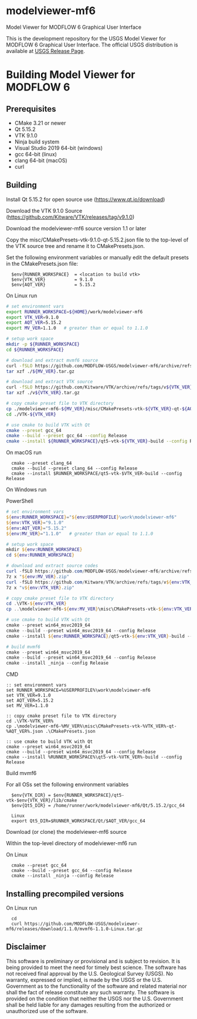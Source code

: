 # modelviewer-mf6
Model Viewer for MODFLOW 6 Graphical User Interface

This is the development repository for the USGS Model Viewer for MODFLOW 6 Graphical User Interface. The official USGS distribution is available at [USGS Release Page](https://www.usgs.gov/software/model-viewer-program-three-dimensional-visualization-ground-water-model-results).

# Building Model Viewer for MODFLOW 6

## Prerequisites

* CMake 3.21 or newer
* Qt 5.15.2
* VTK 9.1.0
* Ninja build system
* Visual Studio 2019 64-bit (windows)
* gcc 64-bit (linux)
* clang 64-bit (macOS)
* curl

## Building

Install Qt 5.15.2 for open source use (https://www.qt.io/download)

Download the VTK 9.1.0 Source (https://github.com/Kitware/VTK/releases/tag/v9.1.0)

Download the modelviewer-mf6 source version 1.1 or later

Copy the misc/CMakePresets-vtk-9.1.0-qt-5.15.2.json file to the top-level
of the VTK source tree and rename it to CMakePresets.json.

Set the following environment variables or manually edit
the default presets in the CMakePresets.json file:

      $env{RUNNER_WORKSPACE}  = <location to build vtk>
      $env{VTK_VER}           = 9.1.0
      $env{AQT_VER}           = 5.15.2

On Linux run

```Bash
# set environment vars
export RUNNER_WORKSPACE=${HOME}/work/modelviewer-mf6
export VTK_VER=9.1.0
export AQT_VER=5.15.2
export MV_VER=1.1.0   # greater than or equal to 1.1.0

# setup work space
mkdir -p ${RUNNER_WORKSPACE}
cd ${RUNNER_WORKSPACE}

# download and extract mvmf6 source
curl -fSLO https://github.com/MODFLOW-USGS/modelviewer-mf6/archive/refs/tags/${MV_VER}.tar.gz
tar xzf ./${MV_VER}.tar.gz

# download and extract VTK source
curl -fSLO https://github.com/Kitware/VTK/archive/refs/tags/v${VTK_VER}.tar.gz
tar xzf ./v${VTK_VER}.tar.gz

# copy cmake preset file to VTK directory
cp ./modelviewer-mf6-${MV_VER}/misc/CMakePresets-vtk-${VTK_VER}-qt-${AQT_VER}.json ./VTK-${VTK_VER}/CMakePresets.json
cd ./VTK-${VTK_VER}

# use cmake to build VTK with Qt
cmake --preset gcc_64
cmake --build --preset gcc_64 --config Release
cmake --install ${RUNNER_WORKSPACE}/qt5-vtk-${VTK_VER}-build --config Release
```

On macOS run

      cmake --preset clang_64
      cmake --build --preset clang_64 --config Release
      cmake --install $RUNNER_WORKSPACE/qt5-vtk-$VTK_VER-build --config Release

On Windows run

PowerShell

```PowerShell
# set environment vars
${env:RUNNER_WORKSPACE}="${env:USERPROFILE}\work\modelviewer-mf6"
${env:VTK_VER}="9.1.0"
${env:AQT_VER}="5.15.2"
${env:MV_VER}="1.1.0"   # greater than or equal to 1.1.0

# setup work space
mkdir ${env:RUNNER_WORKSPACE}
cd ${env:RUNNER_WORKSPACE}

# download and extract source codes
curl -fSLO https://github.com/MODFLOW-USGS/modelviewer-mf6/archive/refs/tags/${env:MV_VER}.zip
7z x "${env:MV_VER}.zip"
curl -fSLO https://github.com/Kitware/VTK/archive/refs/tags/v${env:VTK_VER}.zip
7z x "v${env:VTK_VER}.zip"

# copy cmake preset file to VTK directory
cd .\VTK-${env:VTK_VER}
cp ..\modelviewer-mf6-${env:MV_VER}\misc\CMakePresets-vtk-${env:VTK_VER}-qt-${env:AQT_VER}.json .\CMakePresets.json

# use cmake to build VTK with Qt
cmake --preset win64_msvc2019_64
cmake --build --preset win64_msvc2019_64 --config Release
cmake --install ${env:RUNNER_WORKSPACE}/qt5-vtk-${env:VTK_VER}-build --config Release

# build mvmf6
cmake --preset win64_msvc2019_64
cmake --build --preset win64_msvc2019_64 --config Release
cmake --install _ninja --config Release
```

CMD

```dos
:: set environment vars
set RUNNER_WORKSPACE=%USERPROFILE%\work\modelviewer-mf6
set VTK_VER=9.1.0
set AQT_VER=5.15.2
set MV_VER=1.1.0

:: copy cmake preset file to VTK directory
cd .\VTK-%VTK_VER%
cp .\modelviewer-mf6-%MV_VER%\misc\CMakePresets-vtk-%VTK_VER%-qt-%AQT_VER%.json .\CMakePresets.json

:: use cmake to build VTK with Qt
cmake --preset win64_msvc2019_64
cmake --build --preset win64_msvc2019_64 --config Release
cmake --install %RUNNER_WORKSPACE%\qt5-vtk-%VTK_VER%-build --config Release
```

Build mvmf6

For all OSs set the following environment variables

      $env{VTK_DIR} = $env{RUNNER_WORKSPACE}/qt5-vtk-$env{VTK_VER}/lib/cmake
      $env{Qt5_DIR} = /home/runner/work/modelviewer-mf6/Qt/5.15.2/gcc_64

      Linux
      export Qt5_DIR=$RUNNER_WORKSPACE/Qt/$AQT_VER/gcc_64


Download (or clone) the modelviewer-mf6 source

Within the top-level directory of modelviewer-mf6 run

On Linux

      cmake --preset gcc_64
      cmake --build --preset gcc_64 --config Release
      cmake --install _ninja --config Release

## Installing precompiled versions

On Linux run

      cd
      curl https://github.com/MODFLOW-USGS/modelviewer-mf6/releases/download/1.1.0/mvmf6-1.1.0-Linux.tar.gz
      


Disclaimer
----------

This software is preliminary or provisional and is subject to revision. It is
being provided to meet the need for timely best science. The software has not
received final approval by the U.S. Geological Survey (USGS). No warranty,
expressed or implied, is made by the USGS or the U.S. Government as to the
functionality of the software and related material nor shall the fact of release
constitute any such warranty. The software is provided on the condition that
neither the USGS nor the U.S. Government shall be held liable for any damages
resulting from the authorized or unauthorized use of the software.
